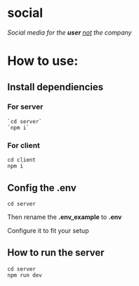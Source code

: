 # social

_Social media for the **user** <u>not</u> the company_

# How to use:

## Install dependiencies

### For server

```
`cd server`
`npm i`
```

### For client

```
cd client
npm i
```

## Config the .env

```
cd server
```

Then rename the **.env_example** to **.env**

Configure it to fit your setup

## How to run the server

```
cd server
npm run dev
```
